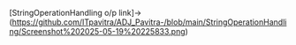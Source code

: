 [StringOperationHandling o/p link]->(https://github.com/ITpavitra/ADJ_Pavitra-/blob/main/StringOperationHandling/Screenshot%202025-05-19%20225833.png)

